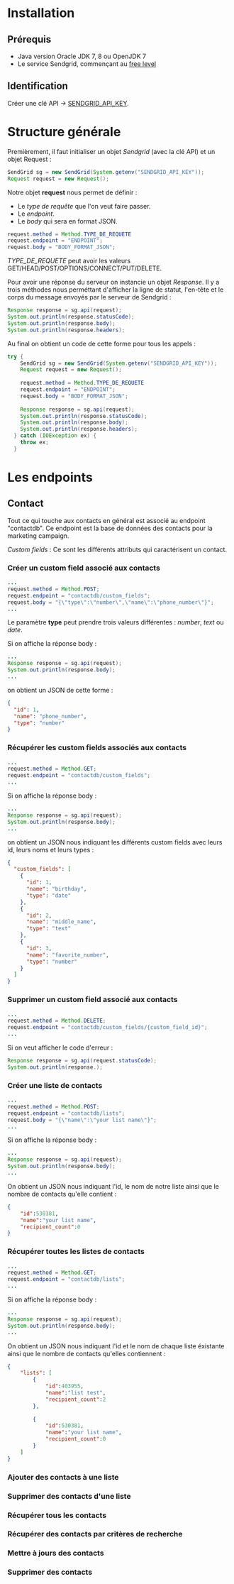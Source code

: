# Installation

## Prérequis

- Java version Oracle JDK 7, 8 ou OpenJDK 7
- Le service Sendgrid, commençant au [free level](https://sendgrid.com/free?source=sendgrid-java)

## Identification

Créer une clé API -> [SENDGRID_API_KEY](https://app.sendgrid.com/settings/api_keys).

# Structure générale

Premièrement, il faut initialiser un objet *Sendgrid* (avec la clé API) et un objet Request :
```java
SendGrid sg = new SendGrid(System.getenv("SENDGRID_API_KEY"));
Request request = new Request();
```

Notre objet **request** nous permet de définir :
* Le *type de requête* que l'on veut faire passer. 
* Le *endpoint*.
* Le *body* qui sera en format JSON.
```java
request.method = Method.TYPE_DE_REQUETE
request.endpoint = "ENDPOINT";
request.body = "BODY_FORMAT_JSON";
```
*TYPE_DE_REQUETE* peut avoir les valeurs GET/HEAD/POST/OPTIONS/CONNECT/PUT/DELETE.

Pour avoir une réponse du serveur on instancie un objet *Response*. Il y a trois méthodes nous perméttant d'afficher la ligne de statut, l'en-tête et le corps du message envoyés par le serveur de Sendgrid :
```java
Response response = sg.api(request);
System.out.println(response.statusCode);
System.out.println(response.body);
System.out.println(response.headers);
```

Au final on obtient un code de cette forme pour tous les appels :
```java
try {
    SendGrid sg = new SendGrid(System.getenv("SENDGRID_API_KEY"));
    Request request = new Request();
    
    request.method = Method.TYPE_DE_REQUETE
    request.endpoint = "ENDPOINT";
    request.body = "BODY_FORMAT_JSON";
    
    Response response = sg.api(request);
    System.out.println(response.statusCode);
    System.out.println(response.body);
    System.out.println(response.headers);
  } catch (IOException ex) {
    throw ex;
  }
```
# Les endpoints

## Contact

Tout ce qui touche aux contacts en général est associé au endpoint "contactdb". Ce endpoint est la base de données des contacts pour la marketing campaign.

*Custom fields* : Ce sont les différents attributs qui caractérisent un contact.

### Créer un custom field associé aux contacts

```java
...
request.method = Method.POST;
request.endpoint = "contactdb/custom_fields";
request.body = "{\"type\":\"number\",\"name\":\"phone_number\"}";
...
```
Le paramètre **type** peut prendre trois valeurs différentes : *number*, *text* ou *date*. 

Si on affiche la réponse body :
```java
...
Response response = sg.api(request); 
System.out.println(response.body);
...
``` 
on obtient un JSON de cette forme :
```Json
{
  "id": 1,
  "name": "phone_number",
  "type": "number"
}
``` 

### Récupérer les custom fields associés aux contacts

```java
...
request.method = Method.GET;
request.endpoint = "contactdb/custom_fields";
...
```
Si on affiche la réponse body :
```java
...
Response response = sg.api(request); 
System.out.println(response.body);
...
``` 
on obtient un JSON nous indiquant les différents custom fields avec leurs id, leurs noms et leurs types :
```Json
{
  "custom_fields": [
    {
      "id": 1,
      "name": "birthday",
      "type": "date"
    },
    {
      "id": 2,
      "name": "middle_name",
      "type": "text"
    },
    {
      "id": 3,
      "name": "favorite_number",
      "type": "number"
    }
  ]
}
```
### Supprimer un custom field associé aux contacts

```java
...
request.method = Method.DELETE;
request.endpoint = "contactdb/custom_fields/{custom_field_id}";
...
```
Si on veut afficher le code d'erreur :
```java  
Response response = sg.api(request.statusCode); 
System.out.println(response.); 
``` 

### Créer une liste de contacts

```java
...
request.method = Method.POST;
request.endpoint = "contactdb/lists";
request.body = "{\"name\":\"your list name\"}";
...
```
Si on affiche la réponse body :
```java 
...
Response response = sg.api(request); 
System.out.println(response.body); 
...
```
On obtient un JSON nous indiquant l'id, le nom de notre liste ainsi que le nombre de contacts qu'elle contient :
```Json
{
    "id":530381,
    "name":"your list name",
    "recipient_count":0
}
``` 

### Récupérer toutes les listes de contacts

```java
...
request.method = Method.GET;
request.endpoint = "contactdb/lists";
...
```
Si on affiche la réponse body :
```java
...
Response response = sg.api(request); 
System.out.println(response.body);
...
``` 
On obtient un JSON nous indiquant l'id et le nom de chaque liste éxistante ainsi que le nombre de contacts qu'elles contiennent :
```Json
{
    "lists": [ 
        {
            "id":403955,
            "name":"list test",
            "recipient_count":2
        },
        
        {
            "id":530381,
            "name":"your list name",
            "recipient_count":0
        }
    ]
}
```

### Ajouter des contacts à une liste

### Supprimer des contacts d'une liste

### Récupérer tous les contacts

### Récupérer des contacts par critères de recherche

### Mettre à jours des contacts

### Supprimer des contacts





